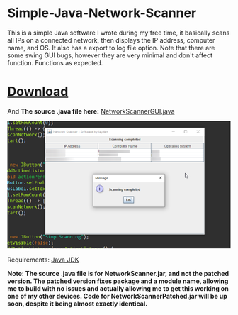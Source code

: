 # Simple-Java-Network-Scanner
This is a simple Java software I wrote during my free time, it basically scans all IPs on a connected network, then displays the IP address, computer name, and OS. It also has a export to log file option. Note that there are some swing GUI bugs, however they are very minimal and don't affect function. Functions as expected.

# [Download](https://github.com/TheGameCenter/Simple-Java-Network-Scanner/raw/main/bin/Builds/NetworkScannerPatched.jar)

And **The source .java file here:** [NetworkScannerGUI.java](https://github.com/TheGameCenter/Simple-Java-Network-Scanner/blob/main/src/NetworkScanner/java/NetworkScannerGUI.java)


![](https://raw.githubusercontent.com/TheGameCenter/Simple-Java-Network-Scanner/main/bin/Builds/readme_img.png)

Requirements: [Java JDK](https://www.oracle.com/java/technologies/downloads/#jdk19-windows)

**Note: The source .java file is for NetworkScanner.jar, and not the patched version. The patched version fixes package and a module name, allowing me to build with no issues and actually allowing me to get this working on one of my other devices. Code for NetworkScannerPatched.jar will be up soon, despite it being almost exactly identical.**
